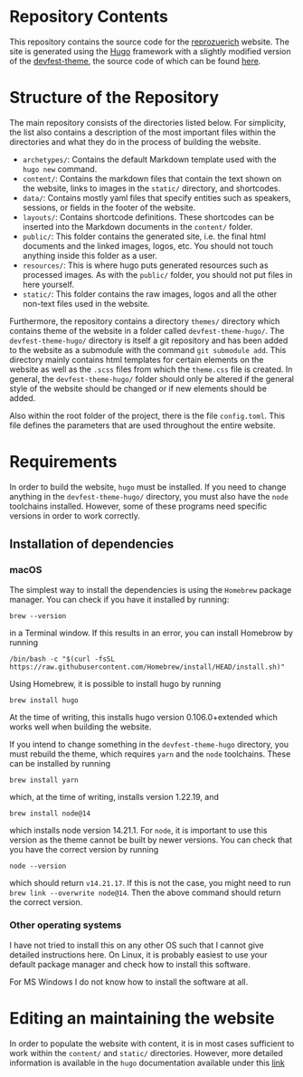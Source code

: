 # Repository Contents

This repository contains the source code for the [reprozuerich](www.reprozurich.org) website. The site is generated using the [Hugo](gohugo.io) framework with a slightly modified version of the [devfest-theme](https://github.com/GDGToulouse/devfest-theme-hugo), the source code of which can be found [here](https://github.com/felix-hof/devfest-theme-hugo).

# Structure of the Repository

The main repository consists of the directories listed below. For simplicity, the list also contains a description of the most important files within the directories and what they do in the process of building the website.
- `archetypes/`: Contains the default Markdown template used with the `hugo new` command.
- `content/`: Contains the markdown files that contain the text shown on the website, links to images in the `static/` directory, and shortcodes.
- `data/`: Contains mostly yaml files that specify entities such as speakers, sessions, or fields in the footer of the website.
- `layouts/`: Contains shortcode definitions. These shortcodes can be inserted into the Markdown documents in the `content/` folder.
- `public/`: This folder contains the generated site, i.e. the final html documents and the linked images, logos, etc. You should not touch anything inside this folder as a user.
- `resources/`: This is where hugo puts generated resources such as processed images. As with the `public/` folder, you should not put files in here yourself.
- `static/`: This folder contains the raw images, logos and all the other non-text files used in the website.

Furthermore, the repository contains a directory `themes/` directory which contains theme of the website in a folder called `devfest-theme-hugo/`. The `devfest-theme-hugo/` directory is itself a git repository and has been added to the website as a submodule with the command `git submodule add`. This directory mainly contains html templates for certain elements on the website as well as the `.scss` files from which the `theme.css` file is created. In general, the `devfest-theme-hugo/` folder should only be altered if the general style of the website should be changed or if new elements should be added.

Also within the root folder of the project, there is the file `config.toml`. This file defines the parameters that are used throughout the entire website.

# Requirements

In order to build the website, `hugo` must be installed. If you need to change anything in the `devfest-theme-hugo/` directory, you must also have the `node` toolchains installed. However, some of these programs need specific versions in order to work correctly.

## Installation of dependencies

### macOS

The simplest way to install the dependencies is using the `Homebrew` package manager. You can check if you have it installed by running:

`brew --version` 

in a Terminal window. If this results in an error, you can install Homebrow by running

`/bin/bash -c "$(curl -fsSL https://raw.githubusercontent.com/Homebrew/install/HEAD/install.sh)"`

Using Homebrew, it is possible to install hugo by running

`brew install hugo`

At the time of writing, this installs hugo version 0.106.0+extended which works well when building the website.

If you intend to change something in the `devfest-theme-hugo` directory, you must rebuild the theme, which requires `yarn` and the `node` toolchains. These can be installed by running

`brew install yarn`

which, at the time of writing, installs version 1.22.19, and

`brew install node@14`

which installs node version 14.21.1. For `node`, it is important to use this version as the theme cannot be built by newer versions. You can check that you have the correct version by running

`node --version`

which should return `v14.21.17`. If this is not the case, you might need to run `brew link --overwrite node@14`. Then the above command should return the correct version.

### Other operating systems

I have not tried to install this on any other OS such that I cannot give detailed instructions here. On Linux, it is probably easiest to use your default package manager and check how to install this software.

For MS Windows I do not know how to install the software at all.

# Editing an maintaining the website

In order to populate the website with content, it is in most cases sufficient to work within the `content/` and `static/` directories. However, more detailed information is available in the `hugo` documentation available under this [link](https://gohugo.io/documentation/)


